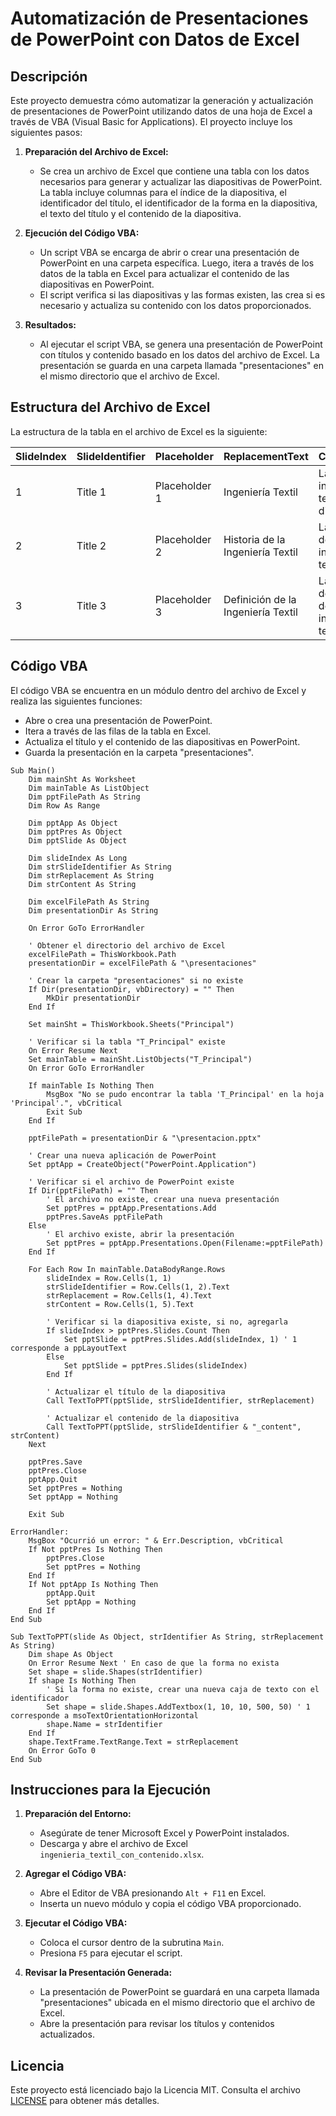 
# Automatización de Presentaciones de PowerPoint con Datos de Excel

## Descripción

Este proyecto demuestra cómo automatizar la generación y actualización de presentaciones de PowerPoint utilizando datos de una hoja de Excel a través de VBA (Visual Basic for Applications). El proyecto incluye los siguientes pasos:

1. **Preparación del Archivo de Excel:**
   - Se crea un archivo de Excel que contiene una tabla con los datos necesarios para generar y actualizar las diapositivas de PowerPoint. La tabla incluye columnas para el índice de la diapositiva, el identificador del título, el identificador de la forma en la diapositiva, el texto del título y el contenido de la diapositiva.

2. **Ejecución del Código VBA:**
   - Un script VBA se encarga de abrir o crear una presentación de PowerPoint en una carpeta específica. Luego, itera a través de los datos de la tabla en Excel para actualizar el contenido de las diapositivas en PowerPoint.
   - El script verifica si las diapositivas y las formas existen, las crea si es necesario y actualiza su contenido con los datos proporcionados.

3. **Resultados:**
   - Al ejecutar el script VBA, se genera una presentación de PowerPoint con títulos y contenido basado en los datos del archivo de Excel. La presentación se guarda en una carpeta llamada "presentaciones" en el mismo directorio que el archivo de Excel.

## Estructura del Archivo de Excel

La estructura de la tabla en el archivo de Excel es la siguiente:

| SlideIndex | SlideIdentifier | Placeholder             | ReplacementText                       | ContentText                                      |
|------------|------------------|-------------------------|---------------------------------------|--------------------------------------------------|
| 1          | Title 1          | Placeholder 1           | Ingeniería Textil                     | La ingeniería textil es una disciplina ...       |
| 2          | Title 2          | Placeholder 2           | Historia de la Ingeniería Textil      | La historia de la ingeniería textil ...          |
| 3          | Title 3          | Placeholder 3           | Definición de la Ingeniería Textil    | La definición de la ingeniería textil ...        |

## Código VBA

El código VBA se encuentra en un módulo dentro del archivo de Excel y realiza las siguientes funciones:

- Abre o crea una presentación de PowerPoint.
- Itera a través de las filas de la tabla en Excel.
- Actualiza el título y el contenido de las diapositivas en PowerPoint.
- Guarda la presentación en la carpeta "presentaciones".

```vba
Sub Main()
    Dim mainSht As Worksheet
    Dim mainTable As ListObject
    Dim pptFilePath As String
    Dim Row As Range
    
    Dim pptApp As Object
    Dim pptPres As Object
    Dim pptSlide As Object
    
    Dim slideIndex As Long
    Dim strSlideIdentifier As String
    Dim strReplacement As String
    Dim strContent As String
    
    Dim excelFilePath As String
    Dim presentationDir As String
    
    On Error GoTo ErrorHandler
    
    ' Obtener el directorio del archivo de Excel
    excelFilePath = ThisWorkbook.Path
    presentationDir = excelFilePath & "\presentaciones"
    
    ' Crear la carpeta "presentaciones" si no existe
    If Dir(presentationDir, vbDirectory) = "" Then
        MkDir presentationDir
    End If
    
    Set mainSht = ThisWorkbook.Sheets("Principal")
    
    ' Verificar si la tabla "T_Principal" existe
    On Error Resume Next
    Set mainTable = mainSht.ListObjects("T_Principal")
    On Error GoTo ErrorHandler
    
    If mainTable Is Nothing Then
        MsgBox "No se pudo encontrar la tabla 'T_Principal' en la hoja 'Principal'.", vbCritical
        Exit Sub
    End If
    
    pptFilePath = presentationDir & "\presentacion.pptx"
    
    ' Crear una nueva aplicación de PowerPoint
    Set pptApp = CreateObject("PowerPoint.Application")
    
    ' Verificar si el archivo de PowerPoint existe
    If Dir(pptFilePath) = "" Then
        ' El archivo no existe, crear una nueva presentación
        Set pptPres = pptApp.Presentations.Add
        pptPres.SaveAs pptFilePath
    Else
        ' El archivo existe, abrir la presentación
        Set pptPres = pptApp.Presentations.Open(Filename:=pptFilePath)
    End If
    
    For Each Row In mainTable.DataBodyRange.Rows
        slideIndex = Row.Cells(1, 1)
        strSlideIdentifier = Row.Cells(1, 2).Text
        strReplacement = Row.Cells(1, 4).Text
        strContent = Row.Cells(1, 5).Text
        
        ' Verificar si la diapositiva existe, si no, agregarla
        If slideIndex > pptPres.Slides.Count Then
            Set pptSlide = pptPres.Slides.Add(slideIndex, 1) ' 1 corresponde a ppLayoutText
        Else
            Set pptSlide = pptPres.Slides(slideIndex)
        End If
        
        ' Actualizar el título de la diapositiva
        Call TextToPPT(pptSlide, strSlideIdentifier, strReplacement)
        
        ' Actualizar el contenido de la diapositiva
        Call TextToPPT(pptSlide, strSlideIdentifier & "_content", strContent)
    Next
    
    pptPres.Save
    pptPres.Close
    pptApp.Quit
    Set pptPres = Nothing
    Set pptApp = Nothing
    
    Exit Sub
    
ErrorHandler:
    MsgBox "Ocurrió un error: " & Err.Description, vbCritical
    If Not pptPres Is Nothing Then
        pptPres.Close
        Set pptPres = Nothing
    End If
    If Not pptApp Is Nothing Then
        pptApp.Quit
        Set pptApp = Nothing
    End If
End Sub

Sub TextToPPT(slide As Object, strIdentifier As String, strReplacement As String)
    Dim shape As Object
    On Error Resume Next ' En caso de que la forma no exista
    Set shape = slide.Shapes(strIdentifier)
    If shape Is Nothing Then
        ' Si la forma no existe, crear una nueva caja de texto con el identificador
        Set shape = slide.Shapes.AddTextbox(1, 10, 10, 500, 50) ' 1 corresponde a msoTextOrientationHorizontal
        shape.Name = strIdentifier
    End If
    shape.TextFrame.TextRange.Text = strReplacement
    On Error GoTo 0
End Sub
```

## Instrucciones para la Ejecución

1. **Preparación del Entorno:**
   - Asegúrate de tener Microsoft Excel y PowerPoint instalados.
   - Descarga y abre el archivo de Excel `ingenieria_textil_con_contenido.xlsx`.

2. **Agregar el Código VBA:**
   - Abre el Editor de VBA presionando `Alt + F11` en Excel.
   - Inserta un nuevo módulo y copia el código VBA proporcionado.

3. **Ejecutar el Código VBA:**
   - Coloca el cursor dentro de la subrutina `Main`.
   - Presiona `F5` para ejecutar el script.

4. **Revisar la Presentación Generada:**
   - La presentación de PowerPoint se guardará en una carpeta llamada "presentaciones" ubicada en el mismo directorio que el archivo de Excel.
   - Abre la presentación para revisar los títulos y contenidos actualizados.

## Licencia

Este proyecto está licenciado bajo la Licencia MIT. Consulta el archivo [LICENSE](LICENSE) para obtener más detalles.
